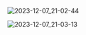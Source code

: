 ![2023-12-07_21-02-44](https://github.com/Hacksore/websocket-auth/assets/996134/e5ad39a6-c006-40b3-89a3-413d12fd4bc4)

![2023-12-07_21-03-13](https://github.com/Hacksore/websocket-auth/assets/996134/9d233a34-73d7-482c-a50e-d871fd77fc31)
